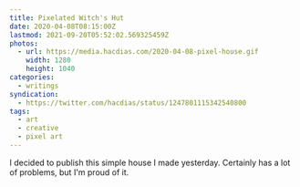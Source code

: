 ```yaml
---
title: Pixelated Witch's Hut
date: 2020-04-08T08:15:00Z
lastmod: 2021-09-20T05:52:02.569325459Z
photos:
  - url: https://media.hacdias.com/2020-04-08-pixel-house.gif
    width: 1280
    height: 1040
categories:
  - writings
syndication:
  - https://twitter.com/hacdias/status/1247801115342540800
tags:
  - art
  - creative
  - pixel art
---
```


I decided to publish this simple house I made yesterday. Certainly has a lot of problems, but I'm proud of it.
